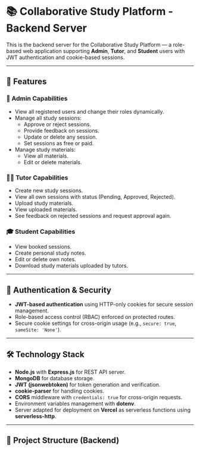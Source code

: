 # 📚 Collaborative Study Platform - Backend Server

This is the backend server for the Collaborative Study Platform — a role-based web application supporting **Admin**, **Tutor**, and **Student** users with JWT authentication and cookie-based sessions.

---

## 🚀 Features

### 👑 Admin Capabilities
- View all registered users and change their roles dynamically.
- Manage all study sessions:
  - Approve or reject sessions.
  - Provide feedback on sessions.
  - Update or delete any session.
  - Set sessions as free or paid.
- Manage study materials:
  - View all materials.
  - Edit or delete materials.

### 🧑‍🏫 Tutor Capabilities
- Create new study sessions.
- View all own sessions with status (Pending, Approved, Rejected).
- Upload study materials.
- View uploaded materials.
- See feedback on rejected sessions and request approval again.

### 🎓 Student Capabilities
- View booked sessions.
- Create personal study notes.
- Edit or delete own notes.
- Download study materials uploaded by tutors.

---

## 🔐 Authentication & Security

- **JWT-based authentication** using HTTP-only cookies for secure session management.
- Role-based access control (RBAC) enforced on protected routes.
- Secure cookie settings for cross-origin usage (e.g., `secure: true`, `sameSite: 'None'`).

---

## 🛠️ Technology Stack

- **Node.js** with **Express.js** for REST API server.
- **MongoDB** for database storage.
- **JWT (jsonwebtoken)** for token generation and verification.
- **cookie-parser** for handling cookies.
- **CORS** middleware with `credentials: true` for cross-origin requests.
- Environment variables management with **dotenv**.
- Server adapted for deployment on **Vercel** as serverless functions using **serverless-http**.

---

## 📂 Project Structure (Backend)

